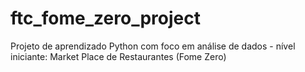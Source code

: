 # ftc_fome_zero_project
Projeto de aprendizado Python com foco em análise de dados - nível iniciante: Market Place de Restaurantes (Fome Zero)
